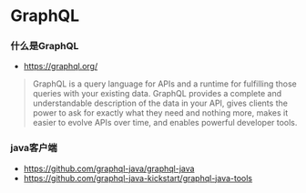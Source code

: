 # GraphQL

### 什么是GraphQL

- https://graphql.org/

> GraphQL is a query language for APIs and a runtime for fulfilling those queries with your existing data. GraphQL provides a complete and understandable description of the data in your API, gives clients the power to ask for exactly what they need and nothing more, makes it easier to evolve APIs over time, and enables powerful developer tools.

### java客户端

- https://github.com/graphql-java/graphql-java
- https://github.com/graphql-java-kickstart/graphql-java-tools
